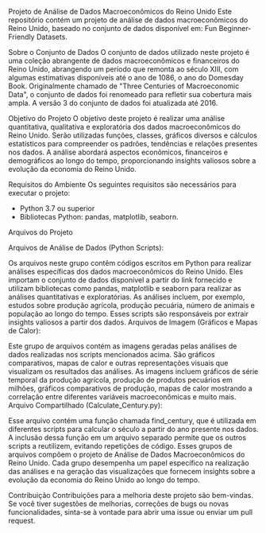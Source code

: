 Projeto de Análise de Dados Macroeconômicos do Reino Unido
Este repositório contém um projeto de análise de dados macroeconômicos do Reino Unido, baseado no conjunto de dados disponível em: Fun Beginner-Friendly Datasets.

Sobre o Conjunto de Dados
O conjunto de dados utilizado neste projeto é uma coleção abrangente de dados macroeconômicos e financeiros do Reino Unido, abrangendo um período que remonta ao século XIII, com algumas estimativas disponíveis até o ano de 1086, o ano do Domesday Book. Originalmente chamado de "Three Centuries of Macroeconomic Data", o conjunto de dados foi renomeado para refletir sua cobertura mais ampla. A versão 3 do conjunto de dados foi atualizada até 2016.

Objetivo do Projeto
O objetivo deste projeto é realizar uma análise quantitativa, qualitativa e exploratória dos dados macroeconômicos do Reino Unido. Serão utilizadas funções, classes, gráficos diversos e cálculos estatísticos para compreender os padrões, tendências e relações presentes nos dados. A análise abordará aspectos econômicos, financeiros e demográficos ao longo do tempo, proporcionando insights valiosos sobre a evolução da economia do Reino Unido.

Requisitos do Ambiente
Os seguintes requisitos são necessários para executar o projeto:

- Python 3.7 ou superior
- Bibliotecas Python: pandas, matplotlib, seaborn.

Arquivos do Projeto

Arquivos de Análise de Dados (Python Scripts):

Os arquivos neste grupo contêm códigos escritos em Python para realizar análises específicas dos dados macroeconômicos do Reino Unido. Eles importam o conjunto de dados disponível a partir do link fornecido e utilizam bibliotecas como pandas, matplotlib e seaborn para realizar as análises quantitativas e exploratórias.
As análises incluem, por exemplo, estudos sobre produção agrícola, produção pecuária, número de animais e população ao longo do tempo. Esses scripts são responsáveis por extrair insights valiosos a partir dos dados.
Arquivos de Imagem (Gráficos e Mapas de Calor):

Este grupo de arquivos contém as imagens geradas pelas análises de dados realizadas nos scripts mencionados acima. São gráficos comparativos, mapas de calor e outras representações visuais que visualizam os resultados das análises.
As imagens incluem gráficos de série temporal da produção agrícola, produção de produtos pecuários em milhões, gráficos comparativos de produção, mapas de calor mostrando a correlação entre diferentes variáveis macroeconômicas e muito mais.
Arquivo Compartilhado (Calculate_Century.py):

Esse arquivo contém uma função chamada find_century, que é utilizada em diferentes scripts para calcular o século a partir do ano presente nos dados. A inclusão dessa função em um arquivo separado permite que os outros scripts a reutilizem, evitando repetições de código.
Esses grupos de arquivos compõem o projeto de Análise de Dados Macroeconômicos do Reino Unido. Cada grupo desempenha um papel específico na realização das análises e na geração das visualizações que fornecem insights sobre a evolução da economia do Reino Unido ao longo do tempo.

Contribuição
Contribuições para a melhoria deste projeto são bem-vindas. Se você tiver sugestões de melhorias, correções de bugs ou novas funcionalidades, sinta-se à vontade para abrir uma issue ou enviar um pull request.
